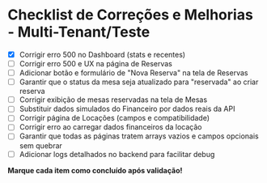 # Checklist de Correções e Melhorias - Multi-Tenant/Teste

- [x] Corrigir erro 500 no Dashboard (stats e recentes)
- [ ] Corrigir erro 500 e UX na página de Reservas
- [ ] Adicionar botão e formulário de "Nova Reserva" na tela de Reservas
- [ ] Garantir que o status da mesa seja atualizado para "reservada" ao criar reserva
- [ ] Corrigir exibição de mesas reservadas na tela de Mesas
- [ ] Substituir dados simulados do Financeiro por dados reais da API
- [ ] Corrigir página de Locações (campos e compatibilidade)
- [ ] Corrigir erro ao carregar dados financeiros da locação
- [ ] Garantir que todas as páginas tratem arrays vazios e campos opcionais sem quebrar
- [ ] Adicionar logs detalhados no backend para facilitar debug

**Marque cada item como concluído após validação!**
